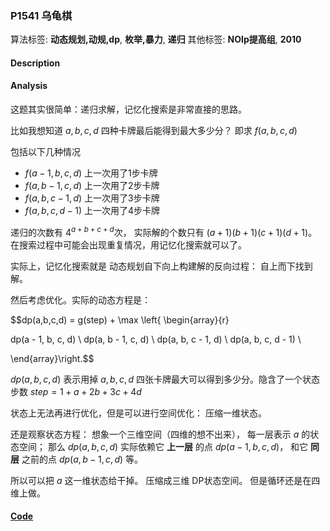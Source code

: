 ### P1541 乌龟棋

算法标签: **动态规划,动规,dp**, **枚举,暴力**, **递归**
其他标签: **NOIp提高组**, **2010**


#### Description

#### Analysis

这题其实很简单：递归求解，记忆化搜索是非常直接的思路。

比如我想知道  $a, b, c, d$ 四种卡牌最后能得到最大多少分？ 即求 $f(a, b, c, d)$

包括以下几种情况

- $f(a - 1, b, c, d)$ 上一次用了1步卡牌
- $f(a, b - 1, c, d)$ 上一次用了2步卡牌
- $f(a, b, c - 1, d)$ 上一次用了3步卡牌
- $f(a, b, c, d - 1)$ 上一次用了4步卡牌

递归的次数有 $4^{a + b + c + d}$次， 实际解的个数只有  $(a + 1)(b + 1)(c + 1)(d + 1)$。 在搜索过程中可能会出现重复情况，用记忆化搜索就可以了。

实际上，记忆化搜索就是 动态规划自下向上构建解的反向过程： 自上而下找到解。

然后考虑优化。实际的动态方程是：

$$dp(a,b,c,d) = g(step) + \max \left\{ \begin{array}{r}

dp(a - 1, b, c, d) \\
dp(a, b - 1, c, d) \\
dp(a, b, c - 1, d) \\
dp(a, b, c, d - 1) \\

\end{array}\right.$$

$dp(a, b, c, d)$ 表示用掉 $a, b, c, d$ 四张卡牌最大可以得到多少分。隐含了一个状态 步数 $step = 1 + a + 2b + 3c + 4d$

状态上无法再进行优化，但是可以进行空间优化： 压缩一维状态。

还是观察状态方程： 想象一个三维空间（四维的想不出来）， 每一层表示 $a$ 的状态空间； 那么 $dp(a, b, c, d)$ 实际依赖它 **上一层** 的点 $dp(a - 1, b, c, d)$， 和它 **同层** 之前的点 $dp(a, b - 1, c, d)$ 等。

所以可以把 $a$ 这一维状态给干掉。 压缩成三维 DP状态空间。 但是循环还是在四维上做。

#### [Code](../cpp/p1541.cpp) 

